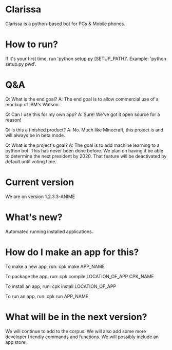 # Clarissa

Clarissa is a python-based bot for PCs & Mobile phones.

# How to run?

If it's your first time, run 'python setup.py [SETUP_PATH]'. Example: 'python setup.py pwd'.

#  Q&A

Q: What is the end goal? A: The end goal is to allow commercial use of a mockup of IBM's Watson.

Q: Can I use this for my own app? A: Sure! We've got it open source for a reason!

Q: Is this a finished product? A: No. Much like Minecraft, this project is and will always be in beta mode.

Q: What is the project's goal? A: The goal is to add machine learning to a python bot. This has never been done before. We plan on having it be able to determine the next president by 2020. That feature will be deactivated by default until voting time.

# Current version
We are on version 1.2.3.3-ANIME

# What's new?
Automated running installed applications.

# How do I make an app for this?
To make a new app, run:
cpk make APP_NAME

To package the app, run:
cpk compile LOCATION_OF_APP CPK_NAME

To install an app, run:
cpk install LOCATION_OF_APP

To run an app, run:
cpk run APP_NAME

# What will be in the next version?
We will continue to add to the corpus. We will also add some more developer friendly commands and functions. We will possibly include an app store.
